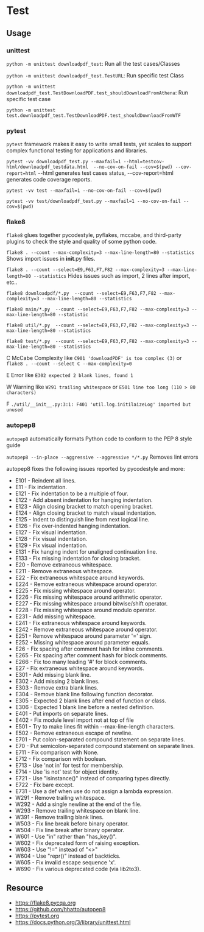 # **Test**

## **Usage**
### **unittest**
`python -m unittest downloadpdf_test`: Run all the test cases/Classes

`python -m unittest downloadpdf_test.TestURL`: Run specific test Class

`python -m unittest downloadpdf_test.TestDownloadPDF.test_shouldDownloadFromAthena`: Run specific test case

`python -m unittest test.downloadpdf_test.TestDownloadPDF.test_shouldDownloadFromWTF`

### **pytest**
`pytest` framework makes it easy to write small tests, yet scales to support complex functional testing for applications and libraries.

`pytest -vv downloadpdf_test.py --maxfail=1 --html=testcov-html/downloadpdf_testdata.html  --no-cov-on-fail --cov=$(pwd) --cov-report=html` --html generates test cases status, --cov-report=html generates code coverage reports.

`pytest -vv test --maxfail=1 --no-cov-on-fail --cov=$(pwd)`

`pytest -vv test/downloadpdf_test.py --maxfail=1 --no-cov-on-fail --cov=$(pwd)`

### **flake8**
`flake8` glues together pycodestyle, pyflakes, mccabe, and third-party plugins to check the style and quality of some python code.

`flake8 . --count --max-complexity=3 --max-line-length=80 --statistics` Shows import issues in __init__.py files.

`flake8 . --count --select=E9,F63,F7,F82 --max-complexity=3 --max-line-length=80 --statistics` Hides issues such as import, 2 lines after import, etc..

`flake8 downloadpdf/*.py  --count --select=E9,F63,F7,F82 --max-complexity=3 --max-line-length=80 --statistics`

`flake8 main/*.py  --count --select=E9,F63,F7,F82 --max-complexity=3 --max-line-length=80 --statistic`

`flake8 util/*.py  --count --select=E9,F63,F7,F82 --max-complexity=3 --max-line-length=80 --statistics`

`flake8 test/*.py  --count --select=E9,F63,F7,F82 --max-complexity=3 --max-line-length=80 --statistics`

C McCabe Complexity like `C901 'downloadPDF' is too complex (3)` or `flake8 . --count --select C --max-complexity=0`

E Error like `E302 expected 2 blank lines, found 1`

W Warning like `W291 trailing whitespace` or `E501 line too long (110 > 80 characters)`

F `./util/__init__.py:3:1: F401 'util.log.initilaizeLog' imported but unused`

### **autopep8**
`autopep8` automatically formats Python code to conform to the PEP 8 style guide

`autopep8 --in-place --aggressive --aggressive */*.py` Removes lint errors

autopep8 fixes the following issues reported by pycodestyle and more:
- E101 - Reindent all lines.
- E11  - Fix indentation.
- E121 - Fix indentation to be a multiple of four.
- E122 - Add absent indentation for hanging indentation.
- E123 - Align closing bracket to match opening bracket.
- E124 - Align closing bracket to match visual indentation.
- E125 - Indent to distinguish line from next logical line.
- E126 - Fix over-indented hanging indentation.
- E127 - Fix visual indentation.
- E128 - Fix visual indentation.
- E129 - Fix visual indentation.
- E131 - Fix hanging indent for unaligned continuation line.
- E133 - Fix missing indentation for closing bracket.
- E20  - Remove extraneous whitespace.
- E211 - Remove extraneous whitespace.
- E22  - Fix extraneous whitespace around keywords.
- E224 - Remove extraneous whitespace around operator.
- E225 - Fix missing whitespace around operator.
- E226 - Fix missing whitespace around arithmetic operator.
- E227 - Fix missing whitespace around bitwise/shift operator.
- E228 - Fix missing whitespace around modulo operator.
- E231 - Add missing whitespace.
- E241 - Fix extraneous whitespace around keywords.
- E242 - Remove extraneous whitespace around operator.
- E251 - Remove whitespace around parameter '=' sign.
- E252 - Missing whitespace around parameter equals.
- E26  - Fix spacing after comment hash for inline comments.
- E265 - Fix spacing after comment hash for block comments.
- E266 - Fix too many leading '#' for block comments.
- E27  - Fix extraneous whitespace around keywords.
- E301 - Add missing blank line.
- E302 - Add missing 2 blank lines.
- E303 - Remove extra blank lines.
- E304 - Remove blank line following function decorator.
- E305 - Expected 2 blank lines after end of function or class.
- E306 - Expected 1 blank line before a nested definition.
- E401 - Put imports on separate lines.
- E402 - Fix module level import not at top of file
- E501 - Try to make lines fit within --max-line-length characters.
- E502 - Remove extraneous escape of newline.
- E701 - Put colon-separated compound statement on separate lines.
- E70  - Put semicolon-separated compound statement on separate lines.
- E711 - Fix comparison with None.
- E712 - Fix comparison with boolean.
- E713 - Use 'not in' for test for membership.
- E714 - Use 'is not' test for object identity.
- E721 - Use "isinstance()" instead of comparing types directly.
- E722 - Fix bare except.
- E731 - Use a def when use do not assign a lambda expression.
- W291 - Remove trailing whitespace.
- W292 - Add a single newline at the end of the file.
- W293 - Remove trailing whitespace on blank line.
- W391 - Remove trailing blank lines.
- W503 - Fix line break before binary operator.
- W504 - Fix line break after binary operator.
- W601 - Use "in" rather than "has_key()".
- W602 - Fix deprecated form of raising exception.
- W603 - Use "!=" instead of "<>"
- W604 - Use "repr()" instead of backticks.
- W605 - Fix invalid escape sequence 'x'.
- W690 - Fix various deprecated code (via lib2to3).

## **Resource**
- https://flake8.pycqa.org
- https://github.com/hhatto/autopep8
- https://pytest.org
- https://docs.python.org/3/library/unittest.html